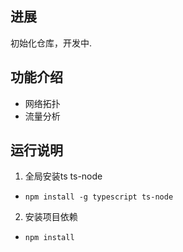 ## 进展

初始化仓库，开发中.

## 功能介绍

- 网络拓扑
- 流量分析

## 运行说明
1. 全局安装ts ts-node
- ``` npm install -g typescript ts-node ```
2. 安装项目依赖
- ``` npm install ```
